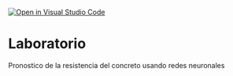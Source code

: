 [![Open in Visual Studio Code](https://classroom.github.com/assets/open-in-vscode-c66648af7eb3fe8bc4f294546bfd86ef473780cde1dea487d3c4ff354943c9ae.svg)](https://classroom.github.com/online_ide?assignment_repo_id=9546425&assignment_repo_type=AssignmentRepo)
# Laboratorio
Pronostico de la resistencia del concreto usando redes neuronales
